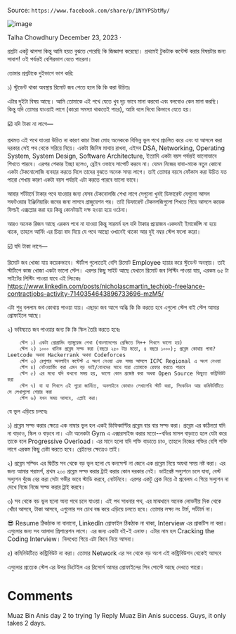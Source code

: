 Source: `https://www.facebook.com/share/p/1NYYPSbtMy/`

![image](https://github.com/user-attachments/assets/61162cfa-9bdd-44ab-8b01-387a96432ca0)

Talha Chowdhury
December 23, 2023  · 

প্রশ্নটা একটু ঝাপসা কিন্তু আমি হয়ত বুঝতে পেরেছি কি জিজ্ঞাসা করেছো। প্রথমেই টুকটাক কন্টেস্ট করার বিষয়টার জন্য সাবাশ! ওই পর্যন্তই বেশিরভাগ যেতে পারেনা।

তোমার প্রশ্নটাকে দুইভাগে ভাগ করি:

১) স্টুডেন্ট থাকা অবস্থায় রিমোট জব পেতে হলে কি কি করা উচিতঃ

এটার দুইটা বিষয় আছে। আমি তোমাকে এই পথে যেতে খুব দৃঢ় ভাবে মানা করবো এবং বলবোও কেন মানা করছি। কিন্তু যদি তোমার যাওয়াই লাগে (কারো সমস্যা থাকতেই পারে), আমি বলে দিবো কিভাবে যেতে হয়।

☑️ যদি টাকা না লাগে—

প্রথমত এই পথে যাওয়া উচিত না কারণ কাচা টাকা মোহ অনেককে বিভিন্ন ভুল পথে প্রচলিত করে এবং যা আসলে করা দরকার সেই পথ থেকে সরিয়ে নিয়ে। একটা জিনিষ মাথায় রাখবা, এইসব DSA, Networking, Operating System, System Design, Software Architecture, ইত্যাদি একটা বয়স পর্যন্তই ভালোভাবে শিখতে পারবে। এরপর শেকার ইচ্ছা হলেও, ব্রেইন ওভাবে সাপোর্ট করবে না। যেমন নিজের বাবা-মাকে নতুন কোনো একটা টেকনোলোজি ব্যবহার করতে দিলে তাদের বুঝতে অনেক সময় লাগে। তাই তোমার বয়সে ফোঁকাস করা উচিত যত পারো শেখায় কারণ একটা বয়স পর্যন্তই এটা করতে পারবে ভালো ভাবে।

আবার শর্টটার্মে টাকার পথে যাওয়ার জন্য যেসব টেকনোলজি শেখা লাগে সেগুলো খুবই ডিফারেন্ট যেগুলো আসল সফটওয়ার ইঞ্জিনিয়ারিং জবের জন্য লাগবে গ্রাজুয়েশন পর। তাই ডিফারেন্ট টেকনলজিগুলো শিখতে গিয়ে আসলে কয়েক ফিল্ডই এক্সপ্লোর করা হয় কিন্তু কোনটায়ই দক্ষ হওয়া হয়ে ওঠেনা।

আরও অনেক রিজন আছে এরকম পথে না যাওয়া কিন্তু সারমর্ম হল যদি টাকার প্রয়োজন একদমই ইমার্জেন্সি না হয়ে থাকে, তাহলে আর্নিং এর চিন্তা বাদ দিয়ে যে পথে আছো ওখানেই থাকো আর দুই নম্বর স্টেপ ফলো করো।

☑️ যদি টাকা লাগে—

রিমোট জব খোজা যায় কয়েকভাবে। স্টার্টাপ গুলোতেই বেশি রিমোট Employee হায়ার করে স্টুডেন্ট অবস্থায়। তাই স্টার্টাপে কাজ খোজা একটা ভালো স্টেপ। এরপর কিছু সাইট আছে যেখানে রিমোট জব লিস্টিং পাওয়া যায়, এরকম ৬৫ টা সাইটের লিস্টিং পাওয়া যাবে এই লিংকেঃ https://www.linkedin.com/posts/nicholascmartin_techjob-freelance-contractjobs-activity-7140354643896733696-mzM5/

এটা শুধু বললাম জব কোথায় পাওয়া যায়। এছাড়া জব আগে অব্ধি কি কি করতে হবে এগুলো স্টেপ বাই স্টেপ আমার প্রোফাইলে আছে।

২) ভবিষ্যতে জব পাওয়ার জন্য কি কি স্কিল তৈরি করতে হবেঃ

        স্টেপ ১) একটা প্রোগ্রামিং ল্যাঙ্গুয়েজ শেখা (বাংলাদেশের প্রেক্ষিতে সি++ শিখলে ভালো হয়)
        স্টেপ ২) ১০০০ খানিক প্রব্লেম সল্ভ করা (বছরে ২৫০ টার মতো, ৪ বছরে ১০০০); প্রব্লেম কোথায় পাবা? Leetcode অথবা Hackerrank অথবা Codeforces
        স্টেপ ৩) রেগুলার অনলাইন কন্টেস্ট এ অংশ নেওয়া এবং সময় আসলে ICPC Regional এ অংশ নেওয়া
        স্টেপ ৪) নেটওয়ার্কিং করা এমন বড় ভাই/বোনদের সাথে যারা তোমাকে রেফার করতে পারবে
        স্টেপ ৫) এর মধ্যে যদি কখনো সময় হয়, ভালো কোন প্রজেক্ট করা অথবা Open Source কিছুতে কন্ট্রিবিউট করা
        স্টেপ ৭) যা যা শিখলে এই পুরো জার্নিতে, অনলাইনে কোথাও লেখালেখি স্টার্ট করা, লিংকডিন আর কমিউনিটিতে সে লেখাগুলো শেয়ার করা
        স্টেপ ৬) যখন সময় আসবে, এপ্লাই করা।

যে ভুল এড়িয়ে চলবেঃ

১) প্রব্লেম সল্ভ করার ক্ষেত্রে এক নাম্বার ভুল হল একই ডিফিকাল্টির প্রব্লেম বার বার সল্ভ করা। প্রব্লেম এর কঠিনতা যদি না বাড়াও, স্কিল ও বাড়বে না। এটা অনেকটা Gym এ এক্সারসাইজ করার মতো--বডির মাসল বাড়াতে হলে যেটা করে তাকে বলে Progressive Overload। এর মানে হলো যদি শক্তি বাড়াতে চাও, তাহলে নিজের শক্তির বেশি শক্তি লাগে এরকম কিছু চেষ্টা করতে হবে। ব্রেইনের ক্ষেত্রেও তাই।

২) প্রব্লেম সল্ভিং এর দ্বিতীয় সব থেকে বড় ভুল হলো যে কনসেপ্ট না জেনে এক প্রব্লেম নিয়ে অযথা সময় নষ্ট করা। এর জন্য আমার পরামর্শ, প্রথম ২০০ প্রব্লেম সল্ভ করার ট্রাই করার কোন দরকার নেই। ডাইরেক্ট সল্যুশনে চলে যাবা, বেস্ট সল্যুশন খুঁজে বের করা সেটা গভীর ভাবে স্টাডি করবে, নোটনিবে। এরপর একটু ব্রেক নিয়ে ঐ প্রবেলম এ গিয়ে সল্যুশন না দেখে নিজে নিজে সল্ভ করার ট্রাই করবে।

৩) সব থেকে বড় ভুল হলো অন্য পথে চলে যাওয়া। এই পথ সাধনার পথ, এর মাঝখানে অনেক লোভনীয় দিক থেকে খোঁচা আসবে, টাকা আসবে, এগুলোর সব চোখ বন্ধ করে এড়িয়ে চলতে হবে। তোমার লক্ষ্য লং টার্ম, সর্টটার্ম না।

😎 Resume ঠিকঠাক না বানানো, LinkedIn প্রোফাইল ঠিকঠাক না থাকা, Interview এর প্রাকটিস না করা। এগুলোর জন্য সব আলাদা প্রিপারেশন লাগে। এর জন্য একটা বই-ই এনাফ। এটার নাম হল Cracking the Coding Interview। নিলখেত গিয়ে এটা কিনে নিয়ে আসবা।

৫) কমিনিউটিতে কন্ট্রিবিউট না করা। তোমার Network এর সব থেকে বড় অংশ এই কন্ট্রিবিউশন থেকেই আসবে

এগুলোর প্রত্যেক স্টেপ এর উপর ডিটেইল এর রিসোর্স আমার প্রোফাইলের পিন পোস্টে আছে দেখতে পারো।

# Comments

Muaz Bin Anis
day 2 to trying
1y
Reply
Muaz Bin Anis
success. Guys, it only takes 2 days.

